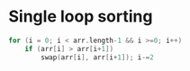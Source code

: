 Single loop sorting
=====
```c
for (i = 0; i < arr.length-1 && i >=0; i++)
    if (arr[i] > arr[i+1])
        swap(arr[i], arr[i+1]); i-=2
```
